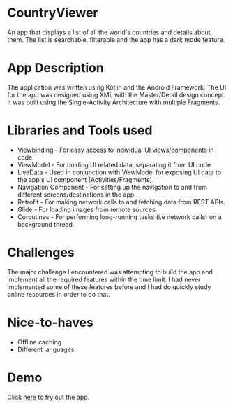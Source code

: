 # CountryViewer

An app that displays a list of all the world's countries and details about them. The list is searchable, filterable and the app has a dark mode feature.

# App Description

 The application was written using Kotlin and the Android Framework. The UI for the app was designed using XML with the Master/Detail design concept. It was built using the Single-Activity Architecture with multiple Fragments.
 
 # Libraries and Tools used
 
 * Viewbinding - For easy access to individual UI views/components in code.
 * ViewModel - For holding UI related data, separating it from UI code.
 * LiveData - Used in conjunction with ViewModel for exposing UI data to the app's UI component (Activities/Fragments).
 * Navigation Component - For setting up the navigation to and from different screens/destinations in the app.
 * Retrofit - For making network calls to and fetching data from REST APIs.
 * Glide - For loading images from remote sources.
 * Coroutines - For performing long-running tasks (i.e network calls) on a background thread.
 
 # Challenges 
 
 The major challenge I encountered was attempting to build the app and implement all the required features within the time limit. I had never implemented some of these features before and I had do quickly study online resources in order to do that.

# Nice-to-haves

* Offline caching
* Different languages

# Demo

Click [here](https://appetize.io/app/26nxnszmdbbjummzeolwqw7t5e) to try out the app.
